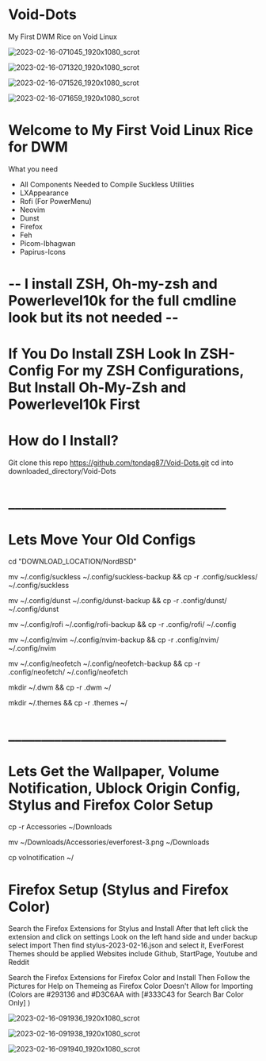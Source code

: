 # Void-Dots
My First DWM Rice on Void Linux

![2023-02-16-071045_1920x1080_scrot](https://user-images.githubusercontent.com/89696594/219378571-1ff855f0-b88e-4ad1-a087-edbce0e5e6d5.png)

![2023-02-16-071320_1920x1080_scrot](https://user-images.githubusercontent.com/89696594/219378717-d468c757-14e0-4a3a-ba43-8390d4f49510.png)

![2023-02-16-071526_1920x1080_scrot](https://user-images.githubusercontent.com/89696594/219378751-19db37fb-4222-4cd2-b5ca-786909106192.png)

![2023-02-16-071659_1920x1080_scrot](https://user-images.githubusercontent.com/89696594/219378900-154d795f-944c-4d37-ab5e-35a5f5d98ee5.png)

# Welcome to My First Void Linux Rice for DWM

What you need 
  * All Components Needed to Compile Suckless Utilities
  * LXAppearance
  * Rofi (For PowerMenu)
  * Neovim
  * Dunst
  * Firefox
  * Feh
  * Picom-Ibhagwan
  * Papirus-Icons
# -- I install ZSH, Oh-my-zsh and Powerlevel10k for the full cmdline look but its not needed --
# If You Do Install ZSH Look In ZSH-Config For my ZSH Configurations, But Install Oh-My-Zsh and Powerlevel10k First

# How do I Install?
Git clone this repo https://github.com/tondag87/Void-Dots.git
cd into downloaded_directory/Void-Dots
# _________________________________
# Lets Move Your Old Configs
cd "DOWNLOAD_LOCATION/NordBSD"

mv ~/.config/suckless ~/.config/suckless-backup && cp -r .config/suckless/ ~/.config/suckless

mv ~/.config/dunst ~/.config/dunst-backup && cp -r .config/dunst/ ~/.config/dunst

mv ~/.config/rofi ~/.config/rofi-backup && cp -r .config/rofi/ ~/.config

mv ~/.config/nvim ~/.config/nvim-backup && cp -r .config/nvim/ ~/.config/nvim

mv ~/.config/neofetch ~/.config/neofetch-backup && cp -r .config/neofetch/ ~/.config/neofetch

mkdir ~/.dwm && cp -r .dwm ~/

mkdir ~/.themes && cp -r .themes ~/
# _________________________________
# Lets Get the Wallpaper, Volume Notification, Ublock Origin Config, Stylus and Firefox Color Setup

cp -r Accessories ~/Downloads

mv ~/Downloads/Accessories/everforest-3.png ~/Downloads

cp volnotification ~/

# Firefox Setup (Stylus and Firefox Color)
 Search the Firefox Extensions for Stylus and Install
        After that left click the extension and click on settings 
        Look on the left hand side and under backup select import 
        Then find stylus-2023-02-16.json and select it, EverForest Themes should be applied
        Websites include Github, StartPage, Youtube and Reddit
        
				
 Search the Firefox Extensions for Firefox Color and Install
        Then Follow the Pictures for Help on Themeing as Firefox Color Doesn't Allow for Importing (Colors are #293136 and #D3C6AA with [#333C43 for Search Bar Color Only] )
	
![2023-02-16-091936_1920x1080_scrot](https://user-images.githubusercontent.com/89696594/219389991-349e23c5-b247-4c70-8882-825ccb03c07e.png)

![2023-02-16-091938_1920x1080_scrot](https://user-images.githubusercontent.com/89696594/219390093-5df6b899-9b0f-4ee6-a541-8869198d7dbd.png)

![2023-02-16-091940_1920x1080_scrot](https://user-images.githubusercontent.com/89696594/219390137-1efcdbf4-efef-47f6-a175-af1e58b9ff15.png)

        
        
  
